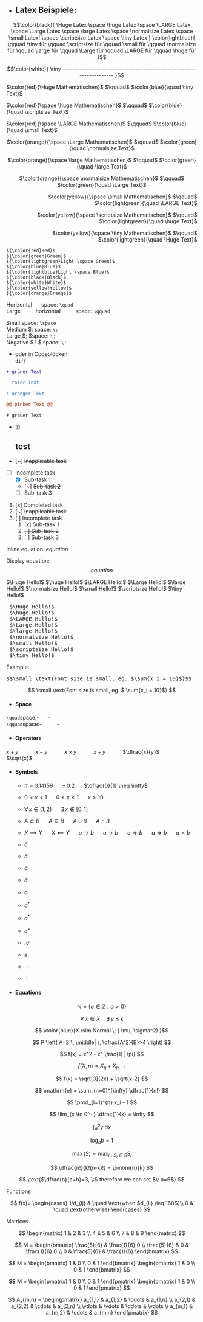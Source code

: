 <!--________________________________________________________________ Beispiele ________________________________________________________________-->
- ## Latex Beispiele:

$$\color{black}{ 
\Huge Latex
\space \huge Latex
\space \LARGE Latex
\space \Large Latex
\space \large Latex
\space \normalsize Latex
\space \small Latex!
\space \scriptsize Latex
\space \tiny Latex
} \color{lightblue}{
\qquad \tiny für
\qquad \scriptsize für
\qquad \small für
\qquad \normalsize für
\qquad \large für
\qquad \Large für
\qquad \LARGE für
\qquad \huge für
}$$

$$\color{white}{
\tiny ---------------------------------------------------------------------
}$$

<p align="left"> $\color{red}{\Huge Mathematischen}$ $\qquad$ $\color{blue}{\quad \tiny Text}$ 
<p align="left"> $\color{red}{\space \huge Mathematischen}$ $\qquad$ $\color{blue}{\quad \scriptsize Text}$
<p align="left"> $\color{red}{\space \LARGE Mathematischen}$ $\qquad$ $\color{blue}{\quad \small Text}$
<p align="center"> $\color{orange}{\space \Large Mathematischen}$ $\qquad$ $\color{green}{\quad \normalsize Text}$  
<p align="center"> $\color{orange}{\space \large Mathematischen}$ $\qquad$ $\color{green}{\quad \large Text}$  
<p align="center"> $\color{orange}{\space \normalsize Mathematischen}$ $\qquad$ $\color{green}{\quad \Large Text}$  
<p align="right"> $\color{yellow}{\space \small Mathematischen}$ $\qquad$ $\color{lightgreen}{\quad \LARGE Text}$  
<p align="right"> $\color{yellow}{\space \scriptsize Mathematischen}$ $\qquad$ $\color{lightgreen}{\quad \huge Text}$  
<p align="right"> $\color{yellow}{\space \tiny Mathematischen}$ $\qquad$ $\color{lightgreen}{\quad \Huge Text}$  
</p> 

`${\color{red}Red}$`  
`${\color{green}Green}$`  
`${\color{lightgreen}Light \space Green}$`  
`${\color{blue}Blue}$`  
`${\color{lightblue}Light \space Blue}$`  
`${\color{black}Black}$`  
`${\color{white}White}$`  
`${\color{yellow}Yellow}$`  
`${\color{orange}Orange}$`  


  Horizontal $\quad$ space: `\quad`  
  Large $\qquad$ horizontal $\qquad$ space: `\qquad`  
 
  Small space: `\space`  
  Medium $: space: `\:`  
  Large $\; $space: `\;`  
  Negative $ \! $ space: `\!` 



- oder in Codeblöcken:  
`diff`

```diff
+ grüner Text
```
```diff
- roter Text
```
```diff
! oranger Text
```
```diff
@@ pinker Text @@
```
```diff
# grauer Text
```




- [x] ## test
- [~] ~~Inapplicable task~~
- [ ] Incomplete task
  - [x] Sub-task 1
  - [~] ~~Sub-task 2~~
  - [ ] Sub-task 3

1. [x] Completed task
1. [~] ~~Inapplicable task~~
1. [ ] Incomplete task
   1. [x] Sub-task 1
   1. ~~[ ] Sub-task 2~~
   1. [ ] Sub-task 3

  
Inline equation: $equation$


Display equation: $$equation$$


  $\Huge Hello!$
  $\huge Hello!$
  $\LARGE Hello!$
  $\Large Hello!$
  $\large Hello!$
  $\normalsize Hello!$
  $\small Hello!$
  $\scriptsize Hello!$
  $\tiny Hello!$


<pre>
 $\Huge Hello!$
 $\huge Hello!$
 $\LARGE Hello!$
 $\Large Hello!$
 $\large Hello!$
 $\normalsize Hello!$
 $\small Hello!$
 $\scriptsize Hello!$
 $\tiny Hello!$
</pre>


Example:

<pre>$$\small \text{Font size is small, eg. $\sum{x_i = 10}$}$$</pre>

$$
\small 
\text{Font size is small, eg. $
\sum{x_i = 10}$}
$$



- #### Space
  
`\quad`space:- $\quad$ -  
`\qquad`space:- $\qquad$ -  
 

  
- #### Operators



$x + y$ $\quad$ $\quad$ $x - y$ $\quad$ $\quad$ $x \times y$  $\quad$ $\quad$ $x \div y$ $\quad$ $\quad$ $\dfrac{x}{y}$ $\quad$ $\quad$ $\sqrt{x}$ $\quad$ $\quad$

- #### Symbols
  
  - $\pi \approx 3.14159$ $\quad$ $\pm \, 0.2$ $\quad$ $\dfrac{0}{1} \neq \infty$ 
  - $0 < x < 1$ $\quad$ $0 \leq x \leq 1$ $\quad$ $x \geq 10$
  - $\forall \, x \in (1,2)$ $\quad$ $\exists \, x \notin [0,1]$
  - $A \subset B$ $\quad$ $A \subseteq B$ $\quad$ $A \cup B$ $\quad$ $A \cap B$
  - $X \implies Y$ $\quad$ $X \impliedby Y$ $\quad$ $a \to b$ $\quad$ $a \longrightarrow b$ $\quad$ $a \Rightarrow b$ $\quad$ $a \Longrightarrow b$ $\quad$ $a \propto b$

  - $\bar a$
  - $\tilde a$
  - $\breve a$
  - $\hat a$
  - $a^ \prime$
  - $a^ \dagger$
  - $a^ \ast$
  - $a^ \star$
  - $\mathcal A$
  - $\mathrm a$
  - $\cdots$
  - $\vdots$




- #### Equations

$$
\mathbb{N} = 
\{ a 
\in 
\mathbb{Z} : a > 0 
\}
$$

$$
\forall 
\; x 
\in X 
\quad 
\exists 
\; y 
\leq 
\epsilon
$$

$$
\color{blue}{X 
\sim Normal 
\; (
\mu,
\sigma^2)
}$$
 

$$
P 
\left( A=2 
\, 
\middle| 
\, 
\dfrac{A^2}{B}>4 
\right)
$$
 

$$
f(x) = x^2 - x^
\frac{1}{
\pi}
$$

$$
f(X,n) = X_n + X_{n-1}
$$

$$
f(x) = \sqrt[3]{2x} + \sqrt{x-2}
$$
 
 

$$
\mathrm{e} = \sum_{n=0}^{\infty} \dfrac{1}{n!}
$$
 

$$
\prod_{i=1}^{n} x_i - 1
$$
 
 

$$
\lim_{x \to 0^+} \dfrac{1}{x} = \infty
$$

$$
\int_a^b y \: \mathrm{d}x
$$

$$
\log_a b = 1
$$
 

$$
\max(S) = \max_{i:S_i \in S} S_i
$$
 

$$
\dfrac{n!}{k!(n-k)!} = \binom{n}{k}
$$
 

$$
\text{$\dfrac{b}{a+b}=3, \:$ therefore we can set $\: a=6$}
$$


Functions
 
$$
f(x)=
\begin{cases}
1/d_{ij} & \quad \text{when  $d_{ij} \leq 160$}\\ 
0 & \quad \text{otherwise}
\end{cases}
$$


Matrices
 
$$
\begin{matrix}
1 & 2 & 3 \\
4 & 5 & 6 \\
7 & 8 & 9
\end{matrix}
$$
 
 
 
 
 
 
 

$$
M = 
\begin{bmatrix}
\frac{5}{6} & \frac{1}{6} 0 \\
\frac{5}{6} & 0 & \frac{1}{6} 0 \\
0 & \frac{5}{6} & \frac{1}{6}
\end{bmatrix}
$$
  
 

$$ 
M =
\begin{bmatrix}
1 & 0 \\
0 & 1
\end{bmatrix}
\begin{bmatrix}
1 & 0 \\
0 & 1
\end{bmatrix}
$$
  
 

$$ 
M =
\begin{pmatrix}
1 & 0 \\
0 & 1
\end{pmatrix}
\begin{pmatrix}
1 & 0 \\
0 & 1
\end{pmatrix}
$$
 

$$
A_{m,n} = 
\begin{pmatrix}
a_{1,1} & a_{1,2} & \cdots & a_{1,n} \\
a_{2,1} & a_{2,2} & \cdots & a_{2,n} \\
\vdots & \vdots & \ddots & \vdots \\
a_{m,1} & a_{m,2} & \cdots & a_{m,n} 
\end{pmatrix}
$$  
